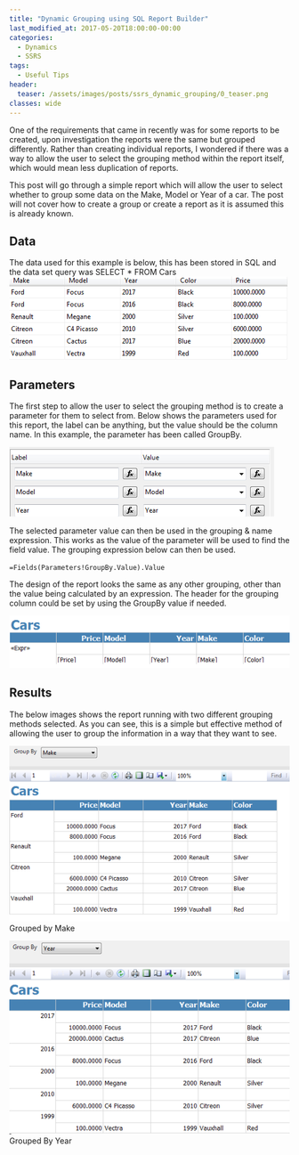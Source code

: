 ```yaml
---
title: "Dynamic Grouping using SQL Report Builder"
last_modified_at: 2017-05-20T18:00:00-00:00
categories:
  - Dynamics
  - SSRS
tags:
  - Useful Tips
header:
  teaser: /assets/images/posts/ssrs_dynamic_grouping/0_teaser.png
classes: wide
---
```

One of the requirements that came in recently was for some reports to be created, upon investigation the reports were the same but grouped differently. Rather than creating individual reports, I wondered if there was a way to allow the user to select the grouping method within the report itself, which would mean less duplication of reports.

This post will go through a simple report which will allow the user to select whether to group some data on the Make, Model or Year of a car. The post will not cover how to create a group or create a report as it is assumed this is already known.

## Data
The data used for this example is below, this has been stored in SQL and the data set query was SELECT * FROM Cars
![DataSet being used](/assets/images/posts/ssrs_dynamic_grouping/1-ssrs-dynamic-grouping-table.png)

## Parameters
The first step to allow the user to select the grouping method is to create a parameter for them to select from. Below shows the parameters used for this report, the label can be anything, but the value should be the column name. In this example, the parameter has been called GroupBy.

![Parameters set in SSRS](/assets/images/posts/ssrs_dynamic_grouping/2-ssrs-dynamic-grouping-params.png)

The selected parameter value can then be used in the grouping & name expression. This works as the value of the parameter will be used to find the field value. The grouping expression below can then be used.

`=Fields(Parameters!GroupBy.Value).Value`

The design of the report looks the same as any other grouping, other than the value being calculated by an expression. The header for the grouping column could be set by using the GroupBy value if needed.

![Report in design mode](/assets/images/posts/ssrs_dynamic_grouping/3-ssrs-dynamic-grouping-designer.png)

## Results
The below images shows the report running with two different grouping methods selected. As you can see, this is a simple but effective method of allowing the user to group the information in a way that they want to see.

![Report grouped by Make](/assets/images/posts/ssrs_dynamic_grouping/4-ssrs-dynamic-grouping-grouped-make.png)
Grouped by Make

![Report grouped by Year](/assets/images/posts/ssrs_dynamic_grouping/5-ssrs-dynamic-grouping-grouped-year.png)
Grouped By Year